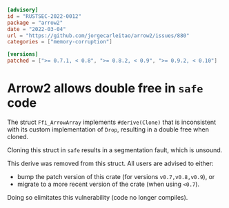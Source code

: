 ```toml
[advisory]
id = "RUSTSEC-2022-0012"
package = "arrow2"
date = "2022-03-04"
url = "https://github.com/jorgecarleitao/arrow2/issues/880"
categories = ["memory-corruption"]

[versions]
patched = [">= 0.7.1, < 0.8", ">= 0.8.2, < 0.9", ">= 0.9.2, < 0.10"]
```

# Arrow2 allows double free in `safe` code

The struct `Ffi_ArrowArray` implements `#derive(Clone)` that is inconsistent with
its custom implementation of `Drop`, resulting in a double free when cloned.

Cloning this struct in `safe` results in a segmentation fault, which is unsound.

This derive was removed from this struct. All users are advised to either:
* bump the patch version of this crate (for versions `v0.7,v0.8,v0.9`), or
* migrate to a more recent version of  the crate (when using `<0.7`).

Doing so elimitates this vulnerability (code no longer compiles).
